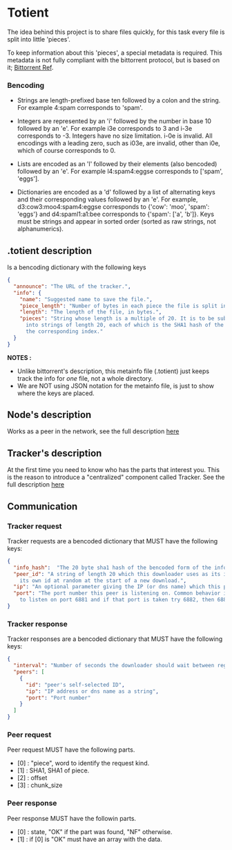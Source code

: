 Totient
=======

The idea behind this project is to share files quickly, for this task every file is split into little 'pieces'.

To keep information about this 'pieces', a special metadata is required. This metadata is not fully compliant with the bittorrent protocol, but is based on it; [Bittorrent Ref](http://bittorrent.org/beps/bep_0003.html).

### Bencoding

- Strings are length-prefixed base ten followed by a colon and the string. For example 4:spam corresponds to 'spam'.

- Integers are represented by an 'i' followed by the number in base 10 followed by an 'e'. For example i3e corresponds
to 3 and i-3e corresponds to -3. Integers have no size limitation. i-0e is invalid. All encodings with a leading zero,
such as i03e, are invalid, other than i0e, which of course corresponds to 0.

- Lists are encoded as an 'l' followed by their elements (also bencoded) followed by an 'e'. For example l4:spam4:eggse
corresponds to ['spam', 'eggs'].

- Dictionaries are encoded as a 'd' followed by a list of alternating keys and their corresponding values followed by an 'e'.
For example, d3:cow3:moo4:spam4:eggse corresponds to {'cow': 'moo', 'spam': 'eggs'} and d4:spaml1:a1:bee corresponds to
 {'spam': ['a', 'b']}. Keys must be strings and appear in sorted order (sorted as raw strings, not alphanumerics).

## .totient description

Is a bencoding dictionary with the following keys

```json
{
  "announce": "The URL of the tracker.",
  "info": {
    "name": "Suggested name to save the file.",
    "piece_length": "Number of bytes in each piece the file is split into.",
    "length": "The length of the file, in bytes.",
    "pieces": "String whose length is a multiple of 20. It is to be subdivided
      into strings of length 20, each of which is the SHA1 hash of the piece at
      the corresponding index."
  }
}
```

**NOTES :** 
- Unlike bittorrent's description, this metainfo file (.totient) just keeps track the info for *one* file, not a whole directory.
- We are NOT using JSON notation for the metainfo file, is just to show where the keys are placed.

## Node's description

Works as a peer in the network, see the full description [here](http://github.com/pin3da/totient/tree/master/doc/node.md)

## Tracker's description

At the first time you need to know who has the parts that interest you. This is the reason to introduce a "centralized" component called Tracker. See the full description [here](http://github.com/pin3da/totient/tree/master/doc/tracker.md)


## Communication

### Tracker request

Tracker requests are a bencoded dictionary that MUST have the following keys:

```json
{
  "info_hash":  "The 20 byte sha1 hash of the bencoded form of the info value from the metainfo file.",
  "peer_id": "A string of length 20 which this downloader uses as its id. Each downloader generates 
    its own id at random at the start of a new download.",
  "ip": "An optional parameter giving the IP (or dns name) which this peer is at",
  "port": "The port number this peer is listening on. Common behavior is for a downloader to try 
    to listen on port 6881 and if that port is taken try 6882, then 6883, etc. and give up after 6889.",
}
```
### Tracker response

Tracker responses are a bencoded dictionary that MUST have the following keys:

```json
{
  "interval": "Number of seconds the downloader should wait between regular rerequests",
  "peers": [
    {
      "id": "peer's self-selected ID",
      "ip": "IP address or dns name as a string",
      "port": "Port number"
    }
  ]
}
```

### Peer request

Peer request MUST have the following parts.

- [0] : "piece", word to identify the request kind.
- [1] : SHA1, SHA1 of piece.
- [2] : offset
- [3] : chunk_size

### Peer response

Peer response MUST have the followin parts.

- [0] : state, "OK" if the part was found, "NF" otherwise.
- [1] : if [0] is "OK" must have an array with the data.

